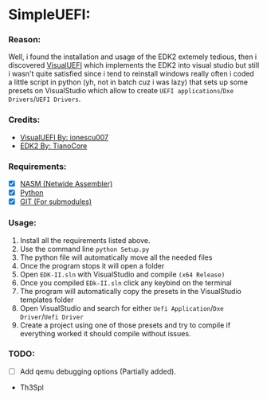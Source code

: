 # SimpleUEFI:

### Reason:
Well, i found the installation and usage of the EDK2 extemely tedious,
then i discovered [VisualUEFI](https://github.com/ionescu007/VisualUefi)
which implements the EDK2 into visual studio but still i wasn't quite satisfied
since i tend to reinstall windows really often i coded a little script in python
(yh, not in batch cuz i was lazy) that sets up some presets on VisualStudio which 
allow to create `UEFI applications`/`Dxe Drivers`/`UEFI Drivers`.

### Credits:
- [VisualUEFI By: ionescu007](https://github.com/ionescu007/VisualUefi)
- [EDK2 By: TianoCore](https://github.com/tianocore/edk2)

### Requirements:
- [x] [NASM (Netwide Assembler)](https://www.nasm.us/)
- [x] [Python](https://www.python.org/)
- [x] [GIT (For submodules)](https://git-scm.com/downloads)

### Usage:
1. Install all the requirements listed above.
2. Use the command line `python Setup.py`
3. The python file will automatically move all the needed files
4. Once the program stops it will open a folder
5. Open `EDK-II.sln` with VisualStudio and compile `(x64 Release)`
6. Once you compiled `EDk-II.sln` click any keybind on the terminal
7. The program will automatically copy the presets in the VisualStudio templates folder
8. Open VisualStudio and search for either `Uefi Application`/`Dxe Driver`/`Uefi Driver`
9. Create a project using one of those presets and try to compile if everything worked it should compile without issues.

### TODO:
- [ ] Add qemu debugging options (Partially added).

- Th3Spl 
